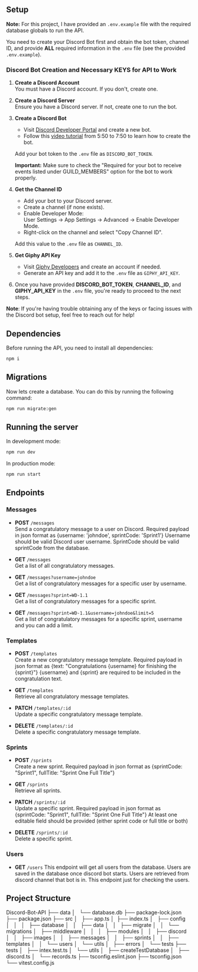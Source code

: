 ## Setup

**Note:** For this project, I have provided an `.env.example` file with the required database globals to run the API.

You need to create your Discord Bot first and obtain the bot token, channel ID, and provide **ALL** required information in the `.env` file (see the provided `.env.example`).

### Discord Bot Creation and Necessary KEYS for API to Work

1. **Create a Discord Account**  
   You must have a Discord account. If you don't, create one.

2. **Create a Discord Server**  
   Ensure you have a Discord server. If not, create one to run the bot.

3. **Create a Discord Bot**  
   - Visit [Discord Developer Portal](https://discord.com/developers/applications) and create a new bot.
   - Follow this [video tutorial](https://youtu.be/Q0JlD7gCZRs?si=7zfC9zj2791Jursq&t=350) from 5:50 to 7:50 to learn how to create the bot.

   Add your bot token to the `.env` file as `DISCORD_BOT_TOKEN`.

   **Important:** Make sure to check the "Required for your bot to receive events listed under GUILD_MEMBERS" option for the bot to work properly.

4. **Get the Channel ID**  
   - Add your bot to your Discord server.
   - Create a channel (if none exists).
   - Enable Developer Mode:  
     User Settings -> App Settings -> Advanced -> Enable Developer Mode.
   - Right-click on the channel and select "Copy Channel ID".

   Add this value to the `.env` file as `CHANNEL_ID`.

5. **Get Giphy API Key**  
   - Visit [Giphy Developers](https://developers.giphy.com/) and create an account if needed.
   - Generate an API key and add it to the `.env` file as `GIPHY_API_KEY`.

6. Once you have provided **DISCORD_BOT_TOKEN**, **CHANNEL_ID**, and **GIPHY_API_KEY** in the `.env` file, you're ready to proceed to the next steps.

**Note**: If you're having trouble obtaining any of the keys or facing issues with the Discord bot setup, feel free to reach out for help!

## Dependencies

Before running the API, you need to install all dependencies:

```bash
npm i
```

## Migrations

Now lets create a database. You can do this by running the following command:

```bash
npm run migrate:gen
```

## Running the server

In development mode:

```bash
npm run dev
```

In production mode:

```bash
npm run start
```

## Endpoints

### Messages

- **POST** `/messages`  
  Send a congratulatory message to a user on Discord.
  Required payload in json format as {username: 'johndoe', sprintCode: 'Sprint1'}
  Username should be valid Discord user username. 
  SprintCode should be valid sprintCode from the database.

- **GET** `/messages`  
  Get a list of all congratulatory messages.

- **GET** `/messages?username=johndoe`  
  Get a list of congratulatory messages for a specific user by username.

- **GET** `/messages?sprint=WD-1.1`  
  Get a list of congratulatory messages for a specific sprint.

- **GET** `/messages?sprint=WD-1.1&username=johndoe&limit=5`  
  Get a list of congratulatory messages for a specific sprint, username and you can add a limit.


### Templates

- **POST** `/templates`  
  Create a new congratulatory message template.
  Required payload in json format as {text: "Congratulations {username} for finishing the {sprint}"}
  {username} and {sprint} are required to be included in the congratulation text.

- **GET** `/templates`  
  Retrieve all congratulatory message templates.

- **PATCH** `/templates/:id`  
  Update a specific congratulatory message template.

- **DELETE** `/templates/:id`  
  Delete a specific congratulatory message template.

### Sprints

- **POST** `/sprints`  
  Create a new sprint.
  Required payload in json format as {sprintCode: "Sprint1", fullTitle: "Sprint One Full Title"}

- **GET** `/sprints`  
  Retrieve all sprints.

- **PATCH** `/sprints/:id`  
  Update a specific sprint.
  Required payload in json format as {sprintCode: "Sprint1", fullTitle: "Sprint One Full Title"}
  At least one editable field should be provided (either sprint code or full title or both)

- **DELETE** `/sprints/:id`  
  Delete a specific sprint.

### Users

- **GET** `/users`
This endpoint will get all users from the database. Users are saved in the database once discord bot starts. Users are retrieved from discord channel that bot is in.
This endpoint just for checking the users.


## Project Structure

Discord-Bot-API
├── data
│   └── database.db
├── package-lock.json
├── package.json
├── src
│   ├── app.ts
│   ├── index.ts
│   ├── config
│   │   
│   ├── database
│   │   ├── data
│   │   ├── migrate
│   │   └── migrations
│   ├── middleware
│   │  
│   ├── modules
│   │   ├── discord
│   │   ├── images
│   │   ├── messages
│   │   ├── sprints
│   │   ├── templates
│   │   └── users
│   └── utils
│       ├── errors
│       └── tests
├── tests
│   ├── intex.test.ts
│   └── utils
│       ├── createTestDatabase
│       ├── discord.ts
│       └── records.ts
├── tsconfig.eslint.json
├── tsconfig.json
└── vitest.config.js
